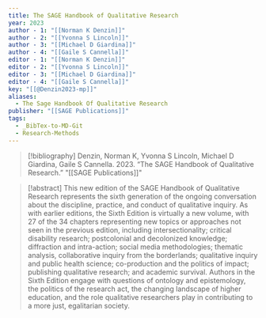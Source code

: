 ```yaml
---
title: The SAGE Handbook of Qualitative Research
year: 2023
author - 1: "[[Norman K Denzin]]"
author - 2: "[[Yvonna S Lincoln]]"
author - 3: "[[Michael D Giardina]]"
author - 4: "[[Gaile S Cannella]]"
editor - 1: "[[Norman K Denzin]]"
editor - 2: "[[Yvonna S Lincoln]]"
editor - 3: "[[Michael D Giardina]]"
editor - 4: "[[Gaile S Cannella]]"
key: "[[@Denzin2023-mp]]"
aliases:
  - The Sage Handbook Of Qualitative Research
publisher: "[[SAGE Publications]]"
tags:
  - _BibTex-to-MD-Git
  - Research-Methods
---
```


> [!bibliography]
> Denzin, Norman K, Yvonna S Lincoln, Michael D Giardina, Gaile S Cannella. 2023. “The SAGE Handbook of Qualitative Research.” "[[SAGE Publications]]"

> [!abstract]
> This new edition of the SAGE Handbook of Qualitative Research represents the sixth generation of the ongoing conversation about the discipline, practice, and conduct of qualitative inquiry. As with earlier editions, the Sixth Edition is virtually a new volume, with 27 of the 34 chapters representing new topics or approaches not seen in the previous edition, including intersectionality; critical disability research; postcolonial and decolonized knowledge; diffraction and intra-action; social media methodologies; thematic analysis, collaborative inquiry from the borderlands; qualitative inquiry and public health science; co-production and the politics of impact; publishing qualitative research; and academic survival. Authors in the Sixth Edition engage with questions of ontology and epistemology, the politics of the research act, the changing landscape of higher education, and the role qualitative researchers play in contributing to a more just, egalitarian society.